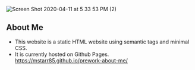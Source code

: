 ![Screen Shot 2020-04-11 at 5 33 53 PM (2)](https://user-images.githubusercontent.com/53281244/79055602-4d896580-7c1c-11ea-8bf8-480709e073e1.png)

## About Me 

* This website is a static HTML website using semantic tags and minimal CSS. 
* It is currently hosted on Github Pages. https://mstarr85.github.io/prework-about-me/
